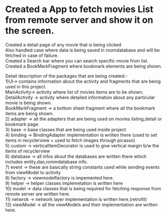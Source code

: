 # Created a App to fetch movies List from remote server and show it on the screen.
 Created a detail page of any movie that is being clicked <br /> 
 Also handled case where data is being saved in roomdatabase and will be fetched in case of failure.<br /> 
 Created a Search bar where you can search specific movie from list.<br /> 
 Created a BookMarkFragment where bookmark elements are being shown.<br /> 




Detail description of the packages that are being created:-<br /> 
   1)UI-> contains information about the activity and fragments that are being used in this project.<br /> 
         MainActivity-> activity where list of movies items are to be shown.<br /> 
         DetailActivity -> activity where detailed information about any particular movie is being shown.<br /> 
         BookMarkFragment -> a bottom sheet fragment where all the bookmark items are being shown. <br /> 
   2) adapter -> all the adapters that are being used on movies listing,detail or bookmark page.<br /> 
   3) base -> base classes that are being used inside project <br /> 
   4) binding -> BindingAdapter implementation is wriiten there (used to set items in recyclerview + used to fetch images through picasso)<br /> 
   5) custom -> verticalItemDecorator is used to give vertical margin b/w the items of recyclerview<br /> 
   6) database -> all infos about the databases are written there which includes entity,dao,rommdatabase info.<br /> 
   7) event -> these are basically string constants used while sending events from viewModel to activity<br /> 
   8) factory -> viewmodelfactory is impemented here.<br /> 
   9) helper -> helper classes implemetation is written here<br /> 
   10) model -> data classes that is being required for fetching response from remote server are written here.<br /> 
   11) netwrok -> network layer implementation is written here.(retrofit)<br /> 
   12) viewModel -> all the viewModels and their implementation are written here.<br /> 
